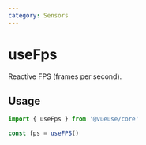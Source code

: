 ```yaml
---
category: Sensors
---
```


# useFps

Reactive FPS (frames per second).

## Usage

```js
import { useFps } from '@vueuse/core'

const fps = useFPS()
```
